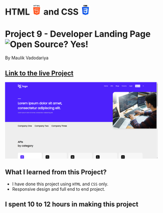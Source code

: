 # HTML ![](./readme-images/html-5-img.png) and CSS ![](./readme-images/css-3-img.png)

# Project 9 - Developer Landing Page ![Open Source? Yes!](https://badgen.net/badge/Open%20Source%20%3F/Yes%21/blue?icon=github)

By Maulik Vadodariya

## [Link to the live Project](https://developer-landing-page.netlify.app/)

![Completed Website](./readme-images/ScreenShot-20221111202611.png)

## What I learned from this Project?

- I have done this project using `HTML` and `CSS` only.
- Responsive design and full end to end project.

## I spent 10 to 12 hours in making this project

